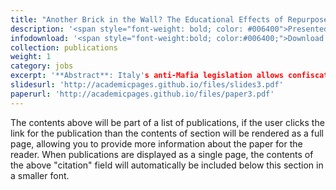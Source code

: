 ```yaml
---
title: "Another Brick in the Wall? The Educational Effects of Repurposed Mafia Properties"
description: '<span style="font-weight: bold; color: #006400">Presented at:</span> NWSSDTP conference (Lancaster University, 2024) - AMBS Doctoral Conference (University of Manchester, 2024) - CLEAN Unit (Bocconi University, 2024) - Women in State Capacity Conference (Oxford Martin School, 2025) - AYEM Online Seminars (2025) - UniMi-JEM 4th Junior Economics Meeting (2025) - University of Edinburgh -9th Workshop on the Economics of Organised Crime (2025) - SAEe 2025 (scheduled)'
infodownload: '<span style="font-weight:bold; color:#006400;">Download:</span> <span style="font-style:italic; color:#006400">Accessible upon request</span>'
collection: publications
weight: 1
category: jobs
excerpt: '**Abstract**: Italy's anti-Mafia legislation allows confiscated Mafia properties to be converted into educational, cultural, and welfare facilities where local NGOs offer various social activities specifically targeting youth and other vulnerable groups. Although these activities aim to provide alternative role models and renovate formerly Mafia-controlled neighbourhoods, their educational effects remain unexplored. This study provides the first causal estimation of how exposure to these repurposed spaces affects students'' dropout rates by changing their attitudes toward educational and criminal pathways. Using school-level geo-referenced data from 2011 to 2022 and exploiting the staggered timing of property reuse, I investigate changes in local dropout rates. Results reveal a significant reduction in dropout rates of approximately 30% relative to the mean for students near repurposed properties. The effects are not explained by gentrification, additional educational support, or civic engagement levels. Instead, these facilities reshape students'' perception, reducing the appeal of Mafia networks while increasing the value of formal education.'
slidesurl: 'http://academicpages.github.io/files/slides3.pdf'
paperurl: 'http://academicpages.github.io/files/paper3.pdf'
---
```


The contents above will be part of a list of publications, if the user clicks the link for the publication than the contents of section will be rendered as a full page, allowing you to provide more information about the paper for the reader. When publications are displayed as a single page, the contents of the above "citation" field will automatically be included below this section in a smaller font.
